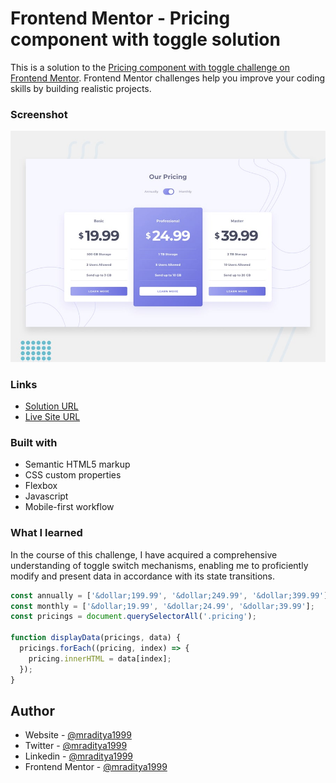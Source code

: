 # Frontend Mentor - Pricing component with toggle solution

This is a solution to the [Pricing component with toggle challenge on Frontend Mentor](https://www.frontendmentor.io/challenges/pricing-component-with-toggle-8vPwRMIC). Frontend Mentor challenges help you improve your coding skills by building realistic projects.

### Screenshot

[![Design preview for the Pricing component with toggle coding challenge](./design/desktop-preview.jpg)](https://fm-27-pricing-component-with-toggle.netlify.app)

### Links

- [Solution URL](https://www.frontendmentor.io/solutions/calculator-app-Ko2LulgLbM)
- [Live Site URL](https://fm-27-pricing-component-with-toggle.netlify.app)

### Built with

- Semantic HTML5 markup
- CSS custom properties
- Flexbox
- Javascript
- Mobile-first workflow

### What I learned

In the course of this challenge, I have acquired a comprehensive understanding of toggle switch mechanisms, enabling me to proficiently modify and present data in accordance with its state transitions.

```js
const annually = ['&dollar;199.99', '&dollar;249.99', '&dollar;399.99'];
const monthly = ['&dollar;19.99', '&dollar;24.99', '&dollar;39.99'];
const pricings = document.querySelectorAll('.pricing');

function displayData(pricings, data) {
  pricings.forEach((pricing, index) => {
    pricing.innerHTML = data[index];
  });
}
```

## Author

- Website - [@mraditya1999](https://www.adityayadav.live)
- Twitter - [@mraditya1999](https://twitter.com/mraditya1999)
- Linkedin - [@mraditya1999](https://www.linkedin.com/in/mraditya1999/)
- Frontend Mentor - [@mraditya1999](https://www.frontendmentor.io/profile/Aditya-oss-creator)
